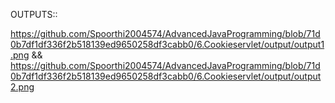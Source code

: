 OUTPUTS::

https://github.com/Spoorthi2004574/AdvancedJavaProgramming/blob/71d0b7df1df336f2b518139ed9650258df3cabb0/6.Cookieservlet/output/output1.png && https://github.com/Spoorthi2004574/AdvancedJavaProgramming/blob/71d0b7df1df336f2b518139ed9650258df3cabb0/6.Cookieservlet/output/output2.png